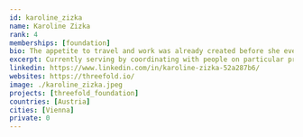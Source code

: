 ```yaml
---
id: karoline_zizka
name: Karoline Zizka
rank: 4
memberships: [foundation]
bio: The appetite to travel and work was already created before she even entered the twenty-year mark. Blessed by her parents showing her beautiful places, she did the (hard) work and joined an international catering company serving the Formula 1 races for three years around the globe. During that time she finished her diploma in urban tourism and event management in Vienna, Austria where she was born and raised. Shortly after she moved to Maastricht, NL until the Universe pulled her into the direction of a magical island and provided her with a hotel manager position in Bali, Indonesia. This impacted her life tremendously and her spiritual journey marked its starting point. Besides many challenges of being white, a woman, and in the early twenties in a developing country she managed to find a flow with 38 employees and grow out of her comfort zone. After that came some slow travel until she picked up the pace in the organization of conferences, which let her transition into the tech space. With a unique ‘chain reaction of people’ Karoline found herself lucky enough with an aligned organization like Threefold. Currently, she is serving by coordinating with people on particular projects, always having the most productive and playful outcomes for the Highest Good of all in mind and heart.
excerpt: Currently serving by coordinating with people on particular projects, always having the most productive and playful outcomes for the Highest Good of all in mind and heart.
linkedin: https://www.linkedin.com/in/karoline-zizka-52a287b6/
websites: https://threefold.io/
image: ./karoline_zizka.jpeg
projects: [threefold_foundation]
countries: [Austria]
cities: [Vienna]
private: 0
---
```

